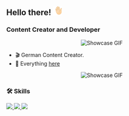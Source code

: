 ## Hello there! <img src="https://raw.githubusercontent.com/ginny100/ginny100/main/assets/waving-hand.webp" width="24" />

### Content Creator and Developer 

<p align="center">
  <img src="https://i.imgur.com/KQUJY8x.gif" width="600" alt="Showcase GIF" />
</p>

- 🎬 German Content Creator.  
- 🔗 Everything [here](https://nuggets.wtf)  

<p align="center">
  <img src="https://i.imgur.com/KQUJY8x.gif" width="600" alt="Showcase GIF" />
</p>

### 🛠 Skills

<p>
  <a href="https://www.python.org" target="_blank">
    <img src="https://cdn.jsdelivr.net/gh/devicons/devicon/icons/python/python-original.svg" width="40" />
  </a>
  <a href="https://www.lua.org" target="_blank">
    <img src="https://cdn.jsdelivr.net/gh/devicons/devicon/icons/lua/lua-original.svg" width="40" />
  </a>
  <a href="https://www.java.com" target="_blank">
    <img src="https://cdn.jsdelivr.net/gh/devicons/devicon/icons/java/java-original.svg" width="40" />
  </a>
</p>
